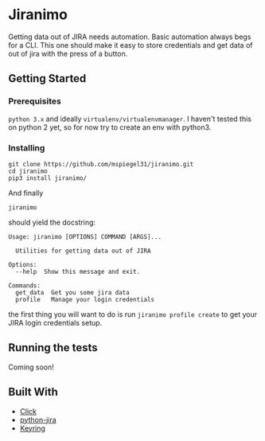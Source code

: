 
# Jiranimo

Getting data out of JIRA needs automation.  Basic automation always begs for a CLI. This one should make it easy to store credentials and get data of out of jira with the press of a button. 

## Getting Started


### Prerequisites

`python 3.x` and ideally `virtualenv/virtualenvmanager`.  I haven't tested this on python 2 yet, so for now try to create an env with python3.

### Installing

```
git clone https://github.com/mspiegel31/jiranimo.git
cd jiranimo
pip3 install jiranimo/
```

And finally

```
jiranimo
```

should yield the docstring:
```
Usage: jiranimo [OPTIONS] COMMAND [ARGS]...

  Utilities for getting data out of JIRA

Options:
  --help  Show this message and exit.

Commands:
  get_data  Get you some jira data
  profile   Manage your login credentials
```

the first thing you will want to do is run `jiranimo profile create` to get your JIRA login credentials setup.

## Running the tests

Coming soon!

## Built With

* [Click](http://click.pocoo.org/5/)
* [python-jira](https://pythonhosted.org/jira/)
* [Keyring](http://pythonhosted.org/keyring/)
